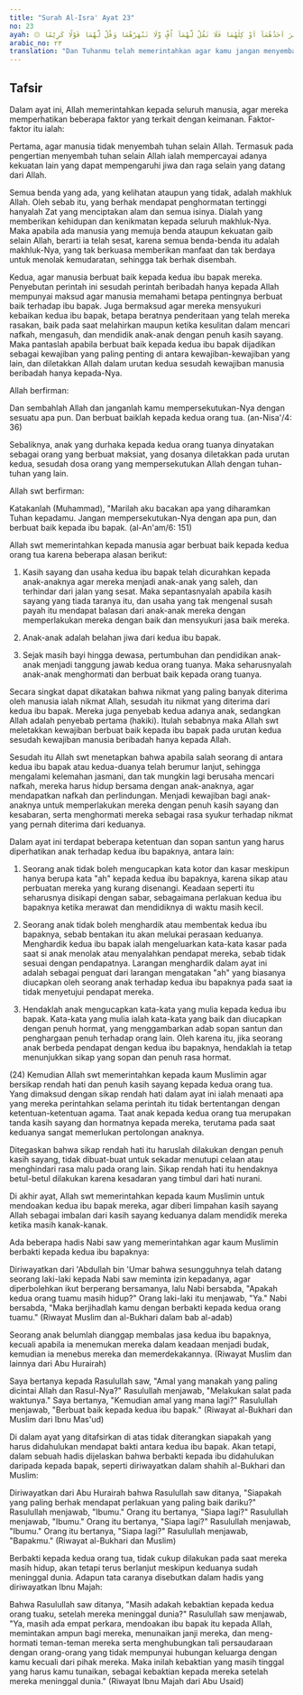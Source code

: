 ```yaml
---
title: "Surah Al-Isra' Ayat 23"
no: 23
ayah: ۞ وَقَضٰى رَبُّكَ اَلَّا تَعْبُدُوْٓا اِلَّآ اِيَّاهُ وَبِالْوَالِدَيْنِ اِحْسٰنًاۗ اِمَّا يَبْلُغَنَّ عِنْدَكَ الْكِبَرَ اَحَدُهُمَآ اَوْ كِلٰهُمَا فَلَا تَقُلْ لَّهُمَآ اُفٍّ وَّلَا تَنْهَرْهُمَا وَقُلْ لَّهُمَا قَوْلًا كَرِيْمًا
arabic_no: ٢٣
translation: "Dan Tuhanmu telah memerintahkan agar kamu jangan menyembah selain Dia dan hendaklah berbuat baik kepada ibu bapak. Jika salah seorang di antara keduanya atau kedua-duanya sampai berusia lanjut dalam pemeliharaanmu, maka sekali-kali janganlah engkau mengatakan kepada keduanya perkataan “ah” dan janganlah engkau membentak keduanya, dan ucapkanlah kepada keduanya perkataan yang baik."
---
```


## Tafsir

Dalam ayat ini, Allah memerintahkan kepada seluruh manusia, agar mereka memperhatikan beberapa faktor yang terkait dengan keimanan. Faktor-faktor itu ialah:

Pertama, agar manusia tidak menyembah tuhan selain Allah. Termasuk pada pengertian menyembah tuhan selain Allah ialah mempercayai adanya kekuatan lain yang dapat mempengaruhi jiwa dan raga selain yang datang dari Allah. 

Semua benda yang ada, yang kelihatan ataupun yang tidak, adalah makhluk Allah. Oleh sebab itu, yang berhak mendapat penghormatan tertinggi hanyalah Zat yang menciptakan alam dan semua isinya. Dialah yang memberikan kehidupan dan kenikmatan kepada seluruh makhluk-Nya. Maka apabila ada manusia yang memuja benda ataupun kekuatan gaib selain Allah, berarti ia telah sesat, karena semua benda-benda itu adalah makhluk-Nya, yang tak berkuasa memberikan manfaat dan tak berdaya untuk menolak kemudaratan, sehingga tak berhak disembah.

Kedua, agar manusia berbuat baik kepada kedua ibu bapak mereka. Penyebutan perintah ini sesudah perintah beribadah hanya kepada Allah mempunyai maksud agar manusia memahami betapa pentingnya berbuat baik terhadap ibu bapak. Juga bermaksud agar mereka mensyukuri kebaikan kedua ibu bapak, betapa beratnya penderitaan yang telah mereka rasakan, baik pada saat melahirkan maupun ketika kesulitan dalam mencari nafkah, mengasuh, dan mendidik anak-anak dengan penuh kasih sayang. Maka pantaslah apabila berbuat baik kepada kedua ibu bapak dijadikan sebagai kewajiban yang paling penting di antara kewajiban-kewajiban yang lain, dan diletakkan Allah dalam urutan kedua sesudah kewajiban manusia beribadah hanya kepada-Nya.

Allah berfirman:

Dan sembahlah Allah dan janganlah kamu mempersekutukan-Nya dengan sesuatu apa pun. Dan berbuat baiklah kepada kedua orang tua. (an-Nisa'/4: 36)

Sebaliknya, anak yang durhaka kepada kedua orang tuanya dinyatakan sebagai orang yang berbuat maksiat, yang dosanya diletakkan pada urutan kedua, sesudah dosa orang yang mempersekutukan Allah dengan tuhan-tuhan yang lain.

Allah swt berfirman:

Katakanlah (Muhammad), "Marilah aku bacakan apa yang diharamkan Tuhan kepadamu. Jangan mempersekutukan-Nya dengan apa pun, dan berbuat baik kepada ibu bapak. (al-An'am/6: 151)

Allah swt memerintahkan kepada manusia agar berbuat baik kepada kedua orang tua karena beberapa alasan berikut:

1. Kasih sayang dan usaha kedua ibu bapak telah dicurahkan kepada anak-anaknya agar mereka menjadi anak-anak yang saleh, dan terhindar dari jalan yang sesat. Maka sepantasnyalah apabila kasih sayang yang tiada taranya itu, dan usaha yang tak mengenal susah payah itu mendapat balasan dari anak-anak mereka dengan memperlakukan mereka dengan baik dan mensyukuri jasa baik mereka.

2. Anak-anak adalah belahan jiwa dari kedua ibu bapak.

3. Sejak masih bayi hingga dewasa, pertumbuhan dan pendidikan anak-anak menjadi tanggung jawab kedua orang tuanya. Maka seharusnyalah anak-anak menghormati dan berbuat baik kepada orang tuanya.

Secara singkat dapat dikatakan bahwa nikmat yang paling banyak diterima oleh manusia ialah nikmat Allah, sesudah itu nikmat yang diterima dari kedua ibu bapak. Mereka juga penyebab kedua adanya anak, sedangkan Allah adalah penyebab pertama (hakiki). Itulah sebabnya maka Allah swt meletakkan kewajiban berbuat baik kepada ibu bapak pada urutan kedua sesudah kewajiban manusia beribadah hanya kepada Allah.

Sesudah itu Allah swt menetapkan bahwa apabila salah seorang di antara kedua ibu bapak atau kedua-duanya telah berumur lanjut, sehingga mengalami kelemahan jasmani, dan tak mungkin lagi berusaha mencari nafkah, mereka harus hidup bersama dengan anak-anaknya, agar mendapatkan nafkah dan perlindungan. Menjadi kewajiban bagi anak-anaknya untuk memperlakukan mereka dengan penuh kasih sayang dan kesabaran, serta menghormati mereka sebagai rasa syukur terhadap nikmat yang pernah diterima dari keduanya.

Dalam ayat ini terdapat beberapa ketentuan dan sopan santun yang harus diperhatikan anak terhadap kedua ibu bapaknya, antara lain:

1. Seorang anak tidak boleh mengucapkan kata kotor dan kasar meskipun hanya berupa kata "ah" kepada kedua ibu bapaknya, karena sikap atau perbuatan mereka yang kurang disenangi. Keadaan seperti itu seharusnya disikapi dengan sabar, sebagaimana perlakuan kedua ibu bapaknya ketika merawat dan mendidiknya di waktu masih kecil.

2. Seorang anak tidak boleh menghardik atau membentak kedua ibu bapaknya, sebab bentakan itu akan melukai perasaan keduanya. Menghardik kedua ibu bapak ialah mengeluarkan kata-kata kasar pada saat si anak menolak atau menyalahkan pendapat mereka, sebab tidak sesuai dengan pendapatnya. Larangan menghardik dalam ayat ini adalah sebagai penguat dari larangan mengatakan "ah" yang biasanya diucapkan oleh seorang anak terhadap kedua ibu bapaknya pada saat ia tidak menyetujui pendapat mereka.

3. Hendaklah anak mengucapkan kata-kata yang mulia kepada kedua ibu bapak. Kata-kata yang mulia ialah kata-kata yang baik dan diucapkan dengan penuh hormat, yang menggambarkan adab sopan santun dan penghargaan penuh terhadap orang lain. Oleh karena itu, jika seorang anak berbeda pendapat dengan kedua ibu bapaknya, hendaklah ia tetap menunjukkan sikap yang sopan dan penuh rasa hormat.

(24) Kemudian Allah swt memerintahkan kepada kaum Muslimin agar bersikap rendah hati dan penuh kasih sayang kepada kedua orang tua. Yang dimaksud dengan sikap rendah hati dalam ayat ini ialah menaati apa yang mereka perintahkan selama perintah itu tidak bertentangan dengan ketentuan-ketentuan agama. Taat anak kepada kedua orang tua merupakan tanda kasih sayang dan hormatnya kepada mereka, terutama pada saat keduanya sangat memerlukan pertolongan anaknya.

Ditegaskan bahwa sikap rendah hati itu haruslah dilakukan dengan penuh kasih sayang, tidak dibuat-buat untuk sekadar menutupi celaan atau menghindari rasa malu pada orang lain. Sikap rendah hati itu hendaknya betul-betul dilakukan karena kesadaran yang timbul dari hati nurani.

Di akhir ayat, Allah swt memerintahkan kepada kaum Muslimin untuk mendoakan kedua ibu bapak mereka, agar diberi limpahan kasih sayang Allah sebagai imbalan dari kasih sayang keduanya dalam mendidik mereka ketika masih kanak-kanak.

Ada beberapa hadis Nabi saw yang memerintahkan agar kaum Muslimin berbakti kepada kedua ibu bapaknya:

Diriwayatkan dari 'Abdullah bin 'Umar bahwa sesungguhnya telah datang seorang laki-laki kepada Nabi saw meminta izin kepadanya, agar diperbolehkan ikut berperang bersamanya, lalu Nabi bersabda, "Apakah kedua orang tuamu masih hidup?" Orang laki-laki itu menjawab, "Ya." Nabi bersabda, "Maka berjihadlah kamu dengan berbakti kepada kedua orang tuamu." (Riwayat Muslim dan al-Bukhari dalam bab al-adab)

Seorang anak belumlah dianggap membalas jasa kedua ibu bapaknya, kecuali apabila ia menemukan mereka dalam keadaan menjadi budak, kemudian ia menebus mereka dan memerdekakannya. (Riwayat Muslim dan lainnya dari Abu Hurairah)

Saya bertanya kepada Rasulullah saw, "Amal yang manakah yang paling dicintai Allah dan Rasul-Nya?" Rasulullah menjawab, "Melakukan salat pada waktunya." Saya bertanya, "Kemudian amal yang mana lagi?" Rasulullah menjawab, "Berbuat baik kepada kedua ibu bapak." (Riwayat al-Bukhari dan Muslim dari Ibnu Mas'ud)

Di dalam ayat yang ditafsirkan di atas tidak diterangkan siapakah yang harus didahulukan mendapat bakti antara kedua ibu bapak. Akan tetapi, dalam sebuah hadis dijelaskan bahwa berbakti kepada ibu didahulukan daripada kepada bapak, seperti diriwayatkan dalam shahih al-Bukhari dan Muslim:

Diriwayatkan dari Abu Hurairah bahwa Rasulullah saw ditanya, "Siapakah yang paling berhak mendapat perlakuan yang paling baik dariku?" Rasulullah menjawab, "Ibumu." Orang itu bertanya, "Siapa lagi?" Rasulullah menjawab, "Ibumu." Orang itu bertanya, "Siapa lagi?" Rasulullah menjawab, "Ibumu." Orang itu bertanya, "Siapa lagi?" Rasulullah menjawab, "Bapakmu." (Riwayat al-Bukhari dan Muslim)

Berbakti kepada kedua orang tua, tidak cukup dilakukan pada saat mereka masih hidup, akan tetapi terus berlanjut meskipun keduanya sudah meninggal dunia. Adapun tata caranya disebutkan dalam hadis yang diriwayatkan Ibnu Majah:

Bahwa Rasulullah saw ditanya, "Masih adakah kebaktian kepada kedua orang tuaku, setelah mereka meninggal dunia?" Rasulullah saw menjawab, "Ya, masih ada empat perkara, mendoakan ibu bapak itu kepada Allah, memintakan ampun bagi mereka, menunaikan janji mereka, dan meng-hormati teman-teman mereka serta menghubungkan tali persaudaraan dengan orang-orang yang tidak mempunyai hubungan keluarga dengan kamu kecuali dari pihak mereka. Maka inilah kebaktian yang masih tinggal yang harus kamu tunaikan, sebagai kebaktian kepada mereka setelah mereka meninggal dunia." (Riwayat Ibnu Majah dari Abu Usaid)